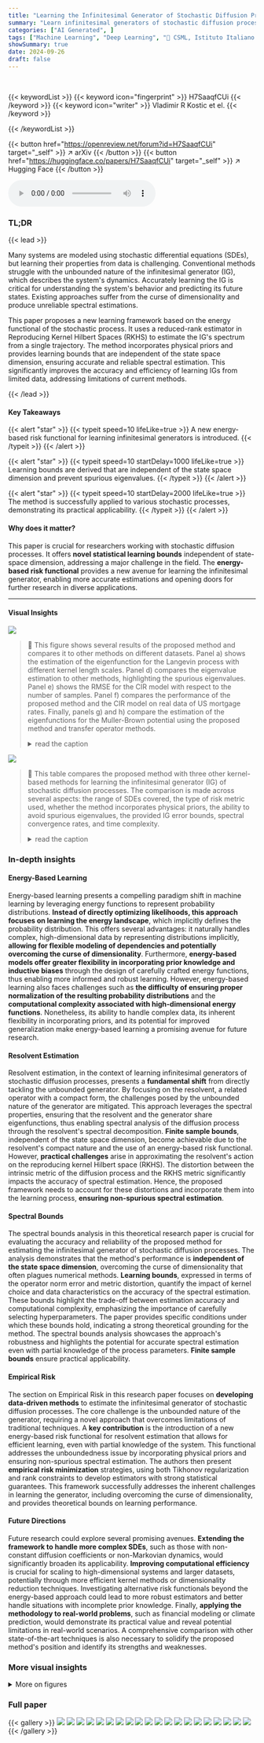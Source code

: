 ```yaml
---
title: "Learning the Infinitesimal Generator of Stochastic Diffusion Processes"
summary: "Learn infinitesimal generators of stochastic diffusion processes efficiently via a novel energy-based risk functional, overcoming the unbounded nature of the generator and providing learning bounds in..."
categories: ["AI Generated", ]
tags: ["Machine Learning", "Deep Learning", "🏢 CSML, Istituto Italiano di Tecnologia",]
showSummary: true
date: 2024-09-26
draft: false
---
```


<br>

{{< keywordList >}}
{{< keyword icon="fingerprint" >}} H7SaaqfCUi {{< /keyword >}}
{{< keyword icon="writer" >}} Vladimir R Kostic et el. {{< /keyword >}}
 
{{< /keywordList >}}

{{< button href="https://openreview.net/forum?id=H7SaaqfCUi" target="_self" >}}
↗ arXiv
{{< /button >}}
{{< button href="https://huggingface.co/papers/H7SaaqfCUi" target="_self" >}}
↗ Hugging Face
{{< /button >}}



<audio controls>
    <source src="https://ai-paper-reviewer.com/H7SaaqfCUi/podcast.wav" type="audio/wav">
    Your browser does not support the audio element.
</audio>


### TL;DR


{{< lead >}}

Many systems are modeled using stochastic differential equations (SDEs), but learning their properties from data is challenging.  Conventional methods struggle with the unbounded nature of the infinitesimal generator (IG), which describes the system's dynamics.  Accurately learning the IG is critical for understanding the system's behavior and predicting its future states. Existing approaches suffer from the curse of dimensionality and produce unreliable spectral estimations.

This paper proposes a new learning framework based on the energy functional of the stochastic process.  It uses a reduced-rank estimator in Reproducing Kernel Hilbert Spaces (RKHS) to estimate the IG's spectrum from a single trajectory. The method incorporates physical priors and provides learning bounds that are independent of the state space dimension, ensuring accurate and reliable spectral estimation.  This significantly improves the accuracy and efficiency of learning IGs from limited data, addressing limitations of current methods.

{{< /lead >}}


#### Key Takeaways

{{< alert "star" >}}
{{< typeit speed=10 lifeLike=true >}} A new energy-based risk functional for learning infinitesimal generators is introduced. {{< /typeit >}}
{{< /alert >}}

{{< alert "star" >}}
{{< typeit speed=10 startDelay=1000 lifeLike=true >}} Learning bounds are derived that are independent of the state space dimension and prevent spurious eigenvalues. {{< /typeit >}}
{{< /alert >}}

{{< alert "star" >}}
{{< typeit speed=10 startDelay=2000 lifeLike=true >}} The method is successfully applied to various stochastic processes, demonstrating its practical applicability. {{< /typeit >}}
{{< /alert >}}

#### Why does it matter?
This paper is crucial for researchers working with stochastic diffusion processes.  It offers **novel statistical learning bounds** independent of state-space dimension, addressing a major challenge in the field. The **energy-based risk functional** provides a new avenue for learning the infinitesimal generator, enabling more accurate estimations and opening doors for further research in diverse applications.

------
#### Visual Insights



![](https://ai-paper-reviewer.com/H7SaaqfCUi/figures_9_1.jpg)

> 🔼 This figure shows several results of the proposed method and compares it to other methods on different datasets. Panel a) shows the estimation of the eigenfunction for the Langevin process with different kernel length scales. Panel d) compares the eigenvalue estimation to other methods, highlighting the spurious eigenvalues. Panel e) shows the RMSE for the CIR model with respect to the number of samples. Panel f) compares the performance of the proposed method and the CIR model on real data of US mortgage rates. Finally, panels g) and h) compare the estimation of the eigenfunctions for the Muller-Brown potential using the proposed method and transfer operator methods.
> <details>
> <summary>read the caption</summary>
> Figure 1: a) Empirical biases s₁ = 8₁ 7₁ and estimation of the first (nontrivial) eigenfunction of the IG of a Langevin process under a four-well potential. The ground truth is shown in black, our method RRR is red and blue for two different kernel lengthscales. d) Estimation by our method (black) of the eigenvalues for the same process (red) compared to the methods in [19, 1], for which eigenvalue histogram in blue shows spuriousness. e) Prediction RMSE for the CIR model w.r.t. number of samples. f) Performance of our data-driven method and fitted CIR model on the real data of US mortgage rates. g) The second eigenfunction of a Langevin process under Muller brown potential (white level lines) with its estimation by RRR h) and Transfer Operator (TO) in e). Observe that TO fails to recover the metastable state.
> </details>





![](https://ai-paper-reviewer.com/H7SaaqfCUi/tables_1_1.jpg)

> 🔼 This table compares the proposed method with three other kernel-based methods for learning the infinitesimal generator (IG) of stochastic diffusion processes.  The comparison is made across several aspects: the range of SDEs covered, the type of risk metric used, whether the method incorporates physical priors, the ability to avoid spurious eigenvalues, the provided IG error bounds, spectral convergence rates, and time complexity.
> <details>
> <summary>read the caption</summary>
> Table 1: Comparison to previous kernel-based works on generator learning. Sample size is n, state-space dimension is d, y is the regularization parameter of KKR and RRR and r is RRR rank parameter. Our learning bounds are derived in Theorem 2 where the parameters α, β, τ quantify the intrinsic difficulty of the problem and impact of kernel choice on learning IG.
> </details>





### In-depth insights


#### Energy-Based Learning
Energy-based learning presents a compelling paradigm shift in machine learning by leveraging energy functions to represent probability distributions.  **Instead of directly optimizing likelihoods, this approach focuses on learning the energy landscape**, which implicitly defines the probability distribution. This offers several advantages: it naturally handles complex, high-dimensional data by representing distributions implicitly, **allowing for flexible modeling of dependencies and potentially overcoming the curse of dimensionality**.  Furthermore, **energy-based models offer greater flexibility in incorporating prior knowledge and inductive biases** through the design of carefully crafted energy functions, thus enabling more informed and robust learning.  However, energy-based learning also faces challenges such as **the difficulty of ensuring proper normalization of the resulting probability distributions** and the **computational complexity associated with high-dimensional energy functions**.  Nonetheless, its ability to handle complex data, its inherent flexibility in incorporating priors, and its potential for improved generalization make energy-based learning a promising avenue for future research.

#### Resolvent Estimation
Resolvent estimation, in the context of learning infinitesimal generators of stochastic diffusion processes, presents a **fundamental shift** from directly tackling the unbounded generator. By focusing on the resolvent, a related operator with a compact form, the challenges posed by the unbounded nature of the generator are mitigated. This approach leverages the spectral properties, ensuring that the resolvent and the generator share eigenfunctions, thus enabling spectral analysis of the diffusion process through the resolvent's spectral decomposition.  **Finite sample bounds**, independent of the state space dimension, become achievable due to the resolvent's compact nature and the use of an energy-based risk functional.  However, **practical challenges** arise in approximating the resolvent's action on the reproducing kernel Hilbert space (RKHS). The distortion between the intrinsic metric of the diffusion process and the RKHS metric significantly impacts the accuracy of spectral estimation.  Hence, the proposed framework needs to account for these distortions and incorporate them into the learning process, **ensuring non-spurious spectral estimation**.

#### Spectral Bounds
The spectral bounds analysis in this theoretical research paper is crucial for evaluating the accuracy and reliability of the proposed method for estimating the infinitesimal generator of stochastic diffusion processes.  The analysis demonstrates that the method's performance is **independent of the state space dimension**, overcoming the curse of dimensionality that often plagues numerical methods. **Learning bounds**, expressed in terms of the operator norm error and metric distortion, quantify the impact of kernel choice and data characteristics on the accuracy of the spectral estimation.  These bounds highlight the trade-off between estimation accuracy and computational complexity, emphasizing the importance of carefully selecting hyperparameters.  The paper provides specific conditions under which these bounds hold, indicating a strong theoretical grounding for the method.  The spectral bounds analysis showcases the approach's robustness and highlights the potential for accurate spectral estimation even with partial knowledge of the process parameters.  **Finite sample bounds** ensure practical applicability.

#### Empirical Risk
The section on Empirical Risk in this research paper focuses on **developing data-driven methods** to estimate the infinitesimal generator of stochastic diffusion processes.  The core challenge is the unbounded nature of the generator, requiring a novel approach that overcomes limitations of traditional techniques.  A **key contribution** is the introduction of a new energy-based risk functional for resolvent estimation that allows for efficient learning, even with partial knowledge of the system.  This functional addresses the unboundedness issue by incorporating physical priors and ensuring non-spurious spectral estimation. The authors then present **empirical risk minimization** strategies, using both Tikhonov regularization and rank constraints to develop estimators with strong statistical guarantees.  This framework successfully addresses the inherent challenges in learning the generator, including overcoming the curse of dimensionality, and provides theoretical bounds on learning performance.

#### Future Directions
Future research could explore several promising avenues. **Extending the framework to handle more complex SDEs**, such as those with non-constant diffusion coefficients or non-Markovian dynamics, would significantly broaden its applicability.  **Improving computational efficiency** is crucial for scaling to high-dimensional systems and larger datasets, potentially through more efficient kernel methods or dimensionality reduction techniques.  Investigating alternative risk functionals beyond the energy-based approach could lead to more robust estimators and better handle situations with incomplete prior knowledge.  Finally, **applying the methodology to real-world problems**, such as financial modeling or climate prediction, would demonstrate its practical value and reveal potential limitations in real-world scenarios.  A comprehensive comparison with other state-of-the-art techniques is also necessary to solidify the proposed method's position and identify its strengths and weaknesses.


### More visual insights

<details>
<summary>More on figures
</summary>


![](https://ai-paper-reviewer.com/H7SaaqfCUi/figures_33_1.jpg)

> 🔼 This figure shows several results obtained by the authors' method and compares them to other methods or ground truth.  Panel (a) shows how the empirical bias relates to eigenfunction estimations, while panel (d) illustrates the spurious eigenvalues produced by other methods but not by the authors' approach. The CIR model prediction performance (RMSE) and comparison against real data (US mortgage rates) are shown in (e) and (f), respectively. Finally, panel (g) visualizes a comparison of eigenfunction estimates between the authors' method, the Transfer Operator method, and ground truth, highlighting the authors' method's ability to capture the metastable state.
> <details>
> <summary>read the caption</summary>
> Figure 1: a) Empirical biases S₁ = 8₁ 7₁ and estimation of the first (nontrivial) eigenfunction of the IG of a Langevin process under a four-well potential. The ground truth is shown in black, our method RRR is red and blue for two different kernel lengthscales. d) Estimation by our method (black) of the eigenvalues for the same process (red) compared to the methods in [19, 1], for which eigenvalue histogram in blue shows spuriousness. e) Prediction RMSE for the CIR model w.r.t. number of samples. f) Performance of our data-driven method and fitted CIR model on the real data of US mortgage rates. g) The second eigenfunction of a Langevin process under Muller brown potential (white level lines) with its estimation by RRR h) and Transfer Operator (TO) in e). Observe that TO fails to recover the metastable state.
> </details>



![](https://ai-paper-reviewer.com/H7SaaqfCUi/figures_33_2.jpg)

> 🔼 This figure demonstrates the robustness of the model's performance across a range of hyperparameter values (µ, σ, γ).  The plots (a-c) show eigenfunctions for three different modes obtained using varying µ values, comparing to the ground truth. Panel (d) visualizes the empirical bias as a heatmap, showing how it changes with respect to kernel length scale (σ) and regularization parameter (γ).
> <details>
> <summary>read the caption</summary>
> Figure 3: Panels a)-c): Test of the model’s robustness with respect to the hyperparameter µ, tested for 30 different values between 10⁻³ and 5, compared to the ground truth result. Panel d): logarithm of the empirical bias as a function of the kernel length scale σ and the logarithm of regularization parameter γ.
> </details>



![](https://ai-paper-reviewer.com/H7SaaqfCUi/figures_34_1.jpg)

> 🔼 This figure compares the results of the Reduced Rank Regression (RRR) method proposed in the paper against the ground truth and a Transfer Operator RRR method.  Three columns show the results: ground truth, the proposed RRR method, and the transfer operator method. Each subfigure shows the results for the second and third eigenfunctions of the Muller-Brown potential. The color of each point indicates the value of the eigenfunction at that point, providing a visualization of the eigenfunctions' shape and distribution.
> <details>
> <summary>read the caption</summary>
> Figure 4: Results of the RRR given by our method (second column) compared to ground truth (first column) and transfer operator RRR (last column). Points are colored according to the value of the eigenfunction
> </details>



</details>






### Full paper

{{< gallery >}}
<img src="https://ai-paper-reviewer.com/H7SaaqfCUi/1.png" class="grid-w50 md:grid-w33 xl:grid-w25" />
<img src="https://ai-paper-reviewer.com/H7SaaqfCUi/2.png" class="grid-w50 md:grid-w33 xl:grid-w25" />
<img src="https://ai-paper-reviewer.com/H7SaaqfCUi/3.png" class="grid-w50 md:grid-w33 xl:grid-w25" />
<img src="https://ai-paper-reviewer.com/H7SaaqfCUi/4.png" class="grid-w50 md:grid-w33 xl:grid-w25" />
<img src="https://ai-paper-reviewer.com/H7SaaqfCUi/5.png" class="grid-w50 md:grid-w33 xl:grid-w25" />
<img src="https://ai-paper-reviewer.com/H7SaaqfCUi/6.png" class="grid-w50 md:grid-w33 xl:grid-w25" />
<img src="https://ai-paper-reviewer.com/H7SaaqfCUi/7.png" class="grid-w50 md:grid-w33 xl:grid-w25" />
<img src="https://ai-paper-reviewer.com/H7SaaqfCUi/8.png" class="grid-w50 md:grid-w33 xl:grid-w25" />
<img src="https://ai-paper-reviewer.com/H7SaaqfCUi/9.png" class="grid-w50 md:grid-w33 xl:grid-w25" />
<img src="https://ai-paper-reviewer.com/H7SaaqfCUi/10.png" class="grid-w50 md:grid-w33 xl:grid-w25" />
<img src="https://ai-paper-reviewer.com/H7SaaqfCUi/11.png" class="grid-w50 md:grid-w33 xl:grid-w25" />
<img src="https://ai-paper-reviewer.com/H7SaaqfCUi/12.png" class="grid-w50 md:grid-w33 xl:grid-w25" />
<img src="https://ai-paper-reviewer.com/H7SaaqfCUi/13.png" class="grid-w50 md:grid-w33 xl:grid-w25" />
<img src="https://ai-paper-reviewer.com/H7SaaqfCUi/14.png" class="grid-w50 md:grid-w33 xl:grid-w25" />
<img src="https://ai-paper-reviewer.com/H7SaaqfCUi/15.png" class="grid-w50 md:grid-w33 xl:grid-w25" />
<img src="https://ai-paper-reviewer.com/H7SaaqfCUi/16.png" class="grid-w50 md:grid-w33 xl:grid-w25" />
<img src="https://ai-paper-reviewer.com/H7SaaqfCUi/17.png" class="grid-w50 md:grid-w33 xl:grid-w25" />
<img src="https://ai-paper-reviewer.com/H7SaaqfCUi/18.png" class="grid-w50 md:grid-w33 xl:grid-w25" />
<img src="https://ai-paper-reviewer.com/H7SaaqfCUi/19.png" class="grid-w50 md:grid-w33 xl:grid-w25" />
<img src="https://ai-paper-reviewer.com/H7SaaqfCUi/20.png" class="grid-w50 md:grid-w33 xl:grid-w25" />
{{< /gallery >}}